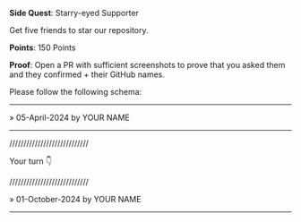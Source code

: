 **Side Quest**: Starry-eyed Supporter

Get five friends to star our repository.

**Points**: 150 Points

**Proof**: Open a PR with sufficient screenshots to prove that you asked them and they confirmed + their GitHub names.

Please follow the following schema:

---

» 05-April-2024 by YOUR NAME

---

////////////////////////////

Your turn 👇

////////////////////////////

» 01-October-2024 by YOUR NAME

---

